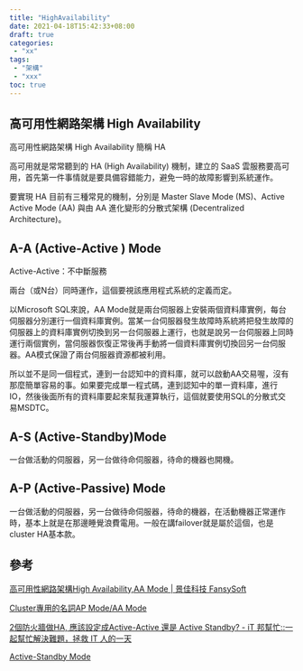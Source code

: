 ```yaml
---
title: "HighAvailability"
date: 2021-04-18T15:42:33+08:00
draft: true
categories:
 - "xx"
tags:
 - "架構"
 - "xxx"
toc: true
---
```


## 高可用性網路架構 High Availability  
<!-- 簡介 -->

高可用性網路架構 High Availability   簡稱 HA

高可用就是常常聽到的 HA (High Availability) 機制，建立的 SaaS 雲服務要高可用，首先第一件事情就是要具備容錯能力，避免一時的故障影響到系統運作。

要實現 HA 目前有三種常見的機制，分別是 Master Slave Mode (MS)、Active Active Mode (AA) 與由 AA 進化變形的分散式架構 (Decentralized Architecture)。

<!--more-->


## A-A (Active-Active ) Mode

Active-Active：不中斷服務

兩台（或N台）同時運作，這個要視該應用程式系統的定義而定。

以Microsoft SQL來說，AA Mode就是兩台伺服器上安裝兩個資料庫實例，每台伺服器分別運行一個資料庫實例。當某一台伺服器發生故障時系統將把發生故障的伺服器上的資料庫實例切換到另一台伺服器上運行，也就是說另一台伺服器上同時運行兩個實例，當伺服器恢復正常後再手動將一個資料庫實例切換回另一台伺服器。AA模式保證了兩台伺服器資源都被利用。

所以並不是同一個程式，連到一台認知中的資料庫，就可以啟動AA交易喔，沒有那麼簡單容易的事。如果要完成單一程式碼，連到認知中的單一資料庫，進行IO，然後後面所有的資料庫要起來幫我運算執行，這個就要使用SQL的分散式交易MSDTC。



## A-S (Active-Standby)Mode

一台做活動的伺服器，另一台做待命伺服器，待命的機器也開機。

## A-P (Active-Passive) Mode

一台做活動的伺服器，另一台做待命伺服器，待命的機器，在活動機器正常運作時，基本上就是在那邊睡覺浪費電用。一般在講failover就是屬於這個，也是cluster HA基本款。



## 參考
[高可用性網路架構High Availability,AA Mode | 景佳科技 FansySoft](https://www.fansysoft.com/liferay-high-availability)


[Cluster專用的名詞AP Mode/AA Mode](http://slashview.com/archive2013/20131206.html)

[2個防火牆做HA, 應該設定成Active-Active 還是 Active Standby? - iT 邦幫忙::一起幫忙解決難題，拯救 IT 人的一天](https://ithelp.ithome.com.tw/questions/10199789)

[Active-Standby Mode](https://docs.tibco.com/pub/trns/1.1.0/doc/html/GUID-6B16E55F-D833-4A96-A8FC-5BB5F8E07E30.html)

